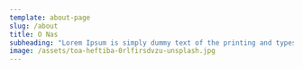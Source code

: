 ```yaml
---
template: about-page
slug: /about
title: O Nas
subheading: "Lorem Ipsum is simply dummy text of the printing and typesetting industry. Lorem Ipsum has been the industry's standard dummy text ever since the 1500s, when an unknown printer took a galley of type and scrambled it to make a type specimen book."
image: /assets/toa-heftiba-0rlfirsdvzu-unsplash.jpg
---
```

